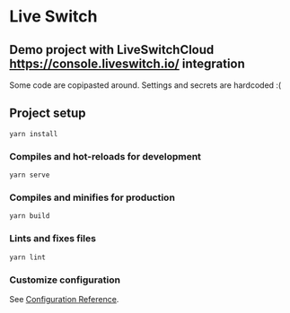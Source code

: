 # Live Switch

## Demo project with LiveSwitchCloud https://console.liveswitch.io/ integration

Some code are copipasted around. Settings and secrets are hardcoded :(

## Project setup
```
yarn install
```

### Compiles and hot-reloads for development
```
yarn serve
```

### Compiles and minifies for production
```
yarn build
```

### Lints and fixes files
```
yarn lint
```

### Customize configuration
See [Configuration Reference](https://cli.vuejs.org/config/).
